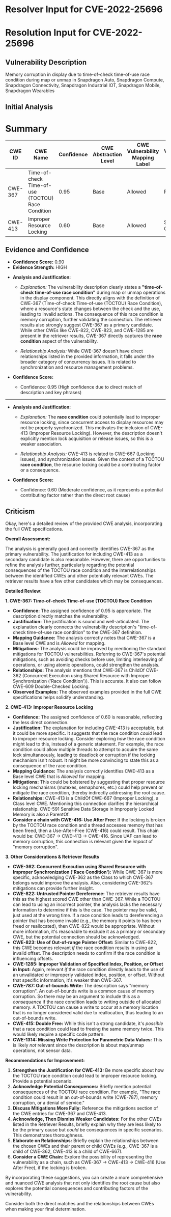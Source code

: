 # Resolver Input for CVE-2022-25696

# Resolution Input for CVE-2022-25696

## Vulnerability Description
Memory corruption in display due to time-of-check time-of-use race condition during map or unmap in Snapdragon Auto, Snapdragon Compute, Snapdragon Connectivity, Snapdragon Industrial IOT, Snapdragon Mobile, Snapdragon Wearables

## Initial Analysis
# Summary
| CWE ID | CWE Name | Confidence | CWE Abstraction Level | CWE Vulnerability Mapping Label | CWE-Vulnerability Mapping Notes |
|---|---|---|---|---|---|
| CWE-367 | Time-of-check Time-of-use (TOCTOU) Race Condition | 0.95 | Base | Allowed | Primary CWE |
| CWE-413 | Improper Resource Locking | 0.60 | Base | Allowed | Secondary Candidate |

## Evidence and Confidence

*   **Confidence Score:** 0.90
*   **Evidence Strength:** HIGH

- **Analysis and Justification:**  
  - *Explanation:* The vulnerability description clearly states a **"time-of-check time-of-use race condition"** during map or unmap operations in the display component. This directly aligns with the definition of CWE-367 (Time-of-check Time-of-use (TOCTOU) Race Condition), where a resource's state changes between the check and the use, leading to invalid actions. The consequence of this race condition is memory corruption, further validating the connection. The retriever results also strongly suggest CWE-367 as a primary candidate. While other CWEs like CWE-822, CWE-823, and CWE-1285 are present in the retriever results, CWE-367 directly captures the **race condition** aspect of the vulnerability.
  
  - *Relationship Analysis:* While CWE-367 doesn't have direct relationships listed in the provided information, it falls under the broader category of concurrency issues. It is related to synchronization and resource management problems.

- **Confidence Score:**  
  - Confidence: 0.95 (High confidence due to direct match of description and key phrases)

---

- **Analysis and Justification:**  
  - *Explanation:* The **race condition** could potentially lead to improper resource locking, since concurrent access to display resources may not be properly synchronized. This motivates the inclusion of CWE-413 (Improper Resource Locking). However, the description doesn't explicitly mention lock acquisition or release issues, so this is a weaker association.
  
  - *Relationship Analysis:* CWE-413 is related to CWE-667 (Locking issues), and synchronization issues. Given the context of a TOCTOU **race condition**, the resource locking could be a contributing factor or a consequence.

- **Confidence Score:**  
  - Confidence: 0.60 (Moderate confidence, as it represents a potential contributing factor rather than the direct root cause)

## Criticism
Okay, here's a detailed review of the provided CWE analysis, incorporating the full CWE specifications.

**Overall Assessment:**

The analysis is generally good and correctly identifies CWE-367 as the primary vulnerability. The justification for including CWE-413 as a secondary candidate is also reasonable. However, there are opportunities to refine the analysis further, particularly regarding the potential consequences of the TOCTOU race condition and the interrelationships between the identified CWEs and other potentially relevant CWEs. The retriever results have a few other candidates which may be consequences.

**Detailed Review:**

**1. CWE-367: Time-of-check Time-of-use (TOCTOU) Race Condition**

*   **Confidence:** The assigned confidence of 0.95 is appropriate. The description directly matches the vulnerability.
*   **Justification:** The justification is sound and well-articulated. The explanation clearly connects the vulnerability description's "time-of-check time-of-use race condition" to the CWE-367 definition.
*   **Mapping Guidance:** The analysis correctly notes that CWE-367 is a Base level CWE and is *Allowed* for mapping.
*   **Mitigations:** The analysis could be improved by mentioning the standard mitigations for TOCTOU vulnerabilities. Referring to CWE-367's potential mitigations, such as avoiding checks before use, limiting interleaving of operations, or using atomic operations, could strengthen the analysis.
*   **Relationships:** The analysis mentions that CWE-367 is ChildOf CWE-362 (Concurrent Execution using Shared Resource with Improper Synchronization ('Race Condition')). This is accurate. It also can follow CWE-609 Double-Checked Locking.
*   **Observed Examples:** The observed examples provided in the full CWE specifications helps solidify understanding.

**2. CWE-413: Improper Resource Locking**

*   **Confidence:** The assigned confidence of 0.60 is reasonable, reflecting the less direct connection.
*   **Justification:** The explanation for including CWE-413 is acceptable, but it could be more specific.  It suggests that the race condition *could* lead to improper resource locking.  Consider exploring *how* the race condition might lead to this, instead of a generic statement.  For example, the race condition could allow multiple threads to attempt to acquire the same lock simultaneously, leading to deadlock or corruption if the locking mechanism isn't robust. It might be more convincing to state this as a consequence of the race condition.
*   **Mapping Guidance:** The analysis correctly identifies CWE-413 as a Base level CWE that is *Allowed* for mapping.
*   **Mitigations:** This could be bolstered by suggesting that proper resource locking mechanisms (mutexes, semaphores, etc.) could help prevent or mitigate the race condition, thereby indirectly addressing the root cause.
*   **Relationships:** CWE-413 is a ChildOf CWE-667 (Improper Locking), a Class level CWE. Mentioning this connection clarifies the hierarchical relationship. CWE-591 Sensitive Data Storage in Improperly Locked Memory is also a ParentOf.
*   **Consider a chain with CWE-416: Use After Free:** If the locking is broken by the TOCTOU race condition and a thread accesses memory that has been freed, then a Use-After-Free (CWE-416) could result.  This chain would be:  CWE-367 -> CWE-413 -> CWE-416. Since UAF can lead to memory corruption, this connection is relevant given the *impact* of "memory corruption".

**3. Other Considerations & Retriever Results**

*   **CWE-362: Concurrent Execution using Shared Resource with Improper Synchronization ('Race Condition'):** While CWE-367 is more specific, acknowledging CWE-362 as the Class to which CWE-367 belongs would improve the analysis. Also, considering CWE-362's mitigations can provide further insight.
*   **CWE-822: Untrusted Pointer Dereference:** The retriever results have this as the highest scored CWE other than CWE-367. While a TOCTOU can lead to using an incorrect pointer, the analysis lacks the necessary information to determine if this is the case. The pointer may be valid, just used at the wrong time. If a race condition leads to dereferencing a pointer that has become invalid (e.g., the memory it points to has been freed or reallocated), then CWE-822 would be appropriate. Without more information, it's reasonable to exclude it as a primary or secondary CWE, but the potential connection should be acknowledged.
*   **CWE-823: Use of Out-of-range Pointer Offset:**  Similar to CWE-822, this CWE becomes relevant *if* the race condition results in using an invalid offset. The description needs to confirm if the race condition is influencing offsets.
*   **CWE-1285: Improper Validation of Specified Index, Position, or Offset in Input:**  Again, relevant *if* the race condition directly leads to the use of an unvalidated or improperly validated index, position, or offset. Without that specific information, it's weaker than CWE-367.
*   **CWE-787: Out-of-bounds Write:** The description says "memory corruption". An out-of-bounds write is a common cause of memory corruption. So there may be an argument to include this as a *consequence* if the race condition leads to writing outside of allocated memory. A TOCTOU can cause a write to occur at a memory location that is no longer considered valid due to reallocation, thus leading to an out-of-bounds write.
*   **CWE-415: Double Free:** While this isn't a strong candidate, it's *possible* that a race condition could lead to freeing the same memory twice. This would likely require a specific code pattern.
*   **CWE-1314: Missing Write Protection for Parametric Data Values:** This is likely *not* relevant since the description is about map/unmap operations, not sensor data.

**Recommendations for Improvement:**

1.  **Strengthen the Justification for CWE-413:** Be more specific about how the TOCTOU race condition could lead to improper resource locking. Provide a potential scenario.
2.  **Acknowledge Potential Consequences:** Briefly mention potential consequences of the TOCTOU race condition. For example, "The race condition could result in an out-of-bounds write (CWE-787), memory corruption, or a denial of service."
3.  **Discuss Mitigations More Fully:**  Reference the mitigations section of the CWE entries for CWE-367 and CWE-413.
4.  **Acknowledge, Then Dismiss Weaker Candidates:** For the other CWEs listed in the Retriever Results, briefly explain why they are less likely to be the primary cause but *could* be consequences in specific scenarios. This demonstrates thoroughness.
5.  **Elaborate on Relationships:** Briefly explain the relationships between the chosen CWEs and their parent or child CWEs (e.g., CWE-367 is a child of CWE-362, CWE-413 is a child of CWE-667).
6.  **Consider a CWE Chain:** Explore the possibility of representing the vulnerability as a chain, such as CWE-367 -> CWE-413 -> CWE-416 (Use After Free), if the locking is broken.

By incorporating these suggestions, you can create a more comprehensive and nuanced CWE analysis that not only identifies the root cause but also explores the potential consequences and contributing factors of the vulnerability.

Consider both the direct matches and the relationships between CWEs
when making your final determination.
        